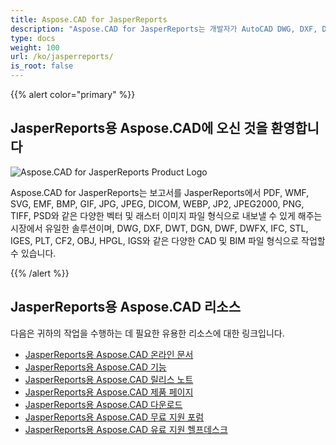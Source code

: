 ```yaml
---
title: Aspose.CAD for JasperReports
description: "Aspose.CAD for JasperReports는 개발자가 AutoCAD DWG, DXF, DWT 및 DGN, DWF, DWFX, IFC, STL, IGES, PLT, CF2, OBJ, HPGL, IGS와 같은 기타 CAD 및 BIM 파일 형식을 열고, 읽고, 처리할 수 있도록 합니다."
type: docs
weight: 100
url: /ko/jasperreports/
is_root: false
---
```


{{% alert color="primary" %}}

## **JasperReports용 Aspose.CAD에 오신 것을 환영합니다**

![Aspose.CAD for JasperReports Product Logo](/_assets/home_3.png)

Aspose.CAD for JasperReports는 보고서를 JasperReports에서 PDF, WMF, SVG, EMF, BMP, GIF, JPG, JPEG, DICOM, WEBP, JP2, JPEG2000, PNG, TIFF, PSD와 같은 다양한 벡터 및 래스터 이미지 파일 형식으로 내보낼 수 있게 해주는 시장에서 유일한 솔루션이며, DWG, DXF, DWT, DGN, DWF, DWFX, IFC, STL, IGES, PLT, CF2, OBJ, HPGL, IGS와 같은 다양한 CAD 및 BIM 파일 형식으로 작업할 수 있습니다.

{{% /alert %}}

## **JasperReports용 Aspose.CAD 리소스**

다음은 귀하의 작업을 수행하는 데 필요한 유용한 리소스에 대한 링크입니다.

- [JasperReports용 Aspose.CAD 온라인 문서](/ko/cad/jasperreports/)
- [JasperReports용 Aspose.CAD 기능](/ko/cad/jasperreports/features-overview/)
- [JasperReports용 Aspose.CAD 릴리스 노트](https://releases.aspose.com/cad/jasperreports/release-notes/)
- [JasperReports용 Aspose.CAD 제품 페이지](https://products.aspose.com/cad/jasperreports/)
- [JasperReports용 Aspose.CAD 다운로드](https://downloads.aspose.com/cad/jasperreports)
- [JasperReports용 Aspose.CAD 무료 지원 포럼](https://forum.aspose.com/c/cad/19)
- [JasperReports용 Aspose.CAD 유료 지원 헬프데스크](https://helpdesk.aspose.com/)
